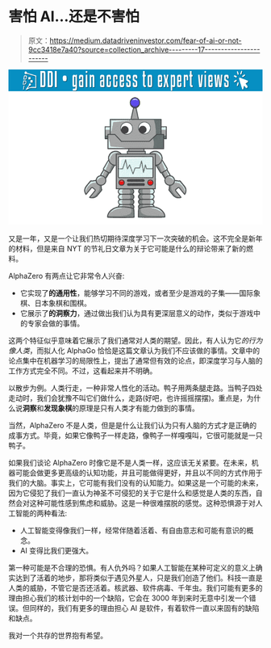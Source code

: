 # 害怕 AI…还是不害怕

> 原文：<https://medium.datadriveninvestor.com/fear-of-ai-or-not-9cc3418e7a40?source=collection_archive---------17----------------------->

[![](img/fe253c6edadb8854646a76a0e27f85f0.png)](http://www.track.datadriveninvestor.com/1B9E)![](img/ca69b0adbfa0c04ca75a982a053cd7af.png)

又是一年，又是一个让我们热切期待深度学习下一次突破的机会。这不完全是新年的材料，但是来自 NYT 的节礼日文章为关于它可能是什么的辩论带来了新的燃料。

AlphaZero 有两点让它非常令人兴奋:

*   它实现了**的通用性**，能够学习不同的游戏，或者至少是游戏的子集——国际象棋、日本象棋和围棋。
*   它展示了**的洞察力**，通过做出我们认为具有更深层意义的动作，类似于游戏中的专家会做的事情。

这两个特征似乎意味着它展示了我们通常对人类的期望。因此，有人认为它*的行为像人类*，而拟人化 AlphaGo 恰恰是这篇文章认为我们不应该做的事情。文章中的论点集中在机器学习的局限性上，提出了通常但有效的论点，即深度学习与人脑的工作方式完全不同。不过，这看起来并不明确。

以散步为例。人类行走，一种非常人性化的活动。鸭子用两条腿走路。当鸭子四处走动时，我们会犹豫不叫它们做什么，走路(好吧，也许摇摇摆摆)。重点是，为什么说**洞察**和**发现象棋**的原理是只有人类才有能力做到的事情。

当然，AlphaZero 不是人类，但是是什么让我们认为只有人脑的方式才是正确的成事方式。毕竟，如果它像鸭子一样走路，像鸭子一样嘎嘎叫，它很可能就是一只鸭子。

如果我们谈论 AlphaZero 时像它是不是人类一样，这应该无关紧要。在未来，机器可能会做更多更高级的认知功能，并且可能做得更好，并且以不同的方式作用于我们的大脑。事实上，它可能有我们没有的认知能力。如果这是一个可能的未来，因为它侵犯了我们一直认为神圣不可侵犯的关于它是什么和感觉是人类的东西，自然会对这种可能性感到焦虑和威胁。这是一种很难摆脱的感觉。这种恐惧源于对人工智能的两种看法:

*   人工智能变得像我们一样，经常伴随着活着、有自由意志和可能有意识的概念。
*   AI 变得比我们更强大。

第一种可能是不合理的恐惧。有人仇外吗？如果人工智能在某种可定义的意义上确实达到了活着的地步，那将类似于遇见外星人，只是我们创造了他们。科技一直是人类的威胁，不管它是否还活着。核武器、软件病毒、千年虫。我们可能有更多的理由担心我们的核计划中的一个缺陷，它会在 3000 年到来时无意中引发一个错误。但同样的，我们有更多的理由担心 AI 是软件，有着软件一直以来固有的缺陷和缺点。

我对一个共存的世界抱有希望。